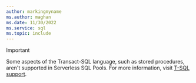 ```yaml
---
author: markingmyname
ms.author: maghan
ms.date: 11/30/2022
ms.service: sql
ms.topic: include
---
```


> [!IMPORTANT]
> Some aspects of the Transact-SQL language, such as stored procedures, aren't supported in Serverless SQL Pools. For more information, visit [T-SQL support](/azure/synapse-analytics/sql/on-demand-workspace-overview#t-sql-support).
